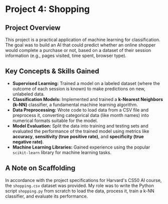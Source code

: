 # Project 4: Shopping

## Project Overview

This project is a practical application of machine learning for classification. The goal was to build an AI that could predict whether an online shopper would complete a purchase or not, based on a dataset of their session information (e.g., pages visited, time spent, browser type).

## Key Concepts & Skills Gained

-   **Supervised Learning:** Trained a model on a labeled dataset (where the outcome of each session is known) to make predictions on new, unlabeled data.
-   **Classification Models:** Implemented and trained a **k-Nearest Neighbors (k-NN)** classifier, a fundamental machine learning algorithm.
-   **Data Preprocessing:** Wrote code to load data from a CSV file and preprocess it, converting categorical data (like month names) into numerical formats suitable for the model.
-   **Model Evaluation:** Split the data into training and testing sets and evaluated the performance of the trained model using metrics like **accuracy**, **sensitivity (true positive rate)**, and **specificity (true negative rate)**.
-   **Machine Learning Libraries:** Gained experience using the popular `scikit-learn` library for machine learning tasks.

## A Note on Scaffolding

In accordance with the project specifications for Harvard's CS50 AI course, the `shopping.csv` dataset was provided. My role was to write the Python script `shopping.py` from scratch to load the data, process it, train a k-NN classifier, and evaluate its performance.